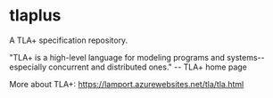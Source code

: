 # tlaplus

A TLA+ specification repository.

"TLA+ is a high-level language for modeling programs and systems--especially concurrent and distributed ones." -- TLA+ home page

More about TLA+:
https://lamport.azurewebsites.net/tla/tla.html

